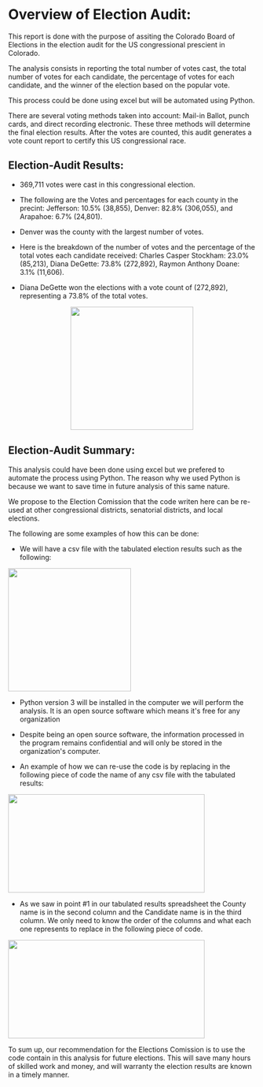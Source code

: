 # Overview of Election Audit: 

This report is done with the purpose of assiting the Colorado Board of Elections in the election audit for the US congressional prescient in Colorado. 

The analysis consists in reporting the total number of votes cast, the total number of votes for each candidate, the percentage of votes for each candidate, and the winner of the election based on the popular vote.

This process could be done using excel but will be automated using Python.

There are several voting methods taken into account: Mail-in Ballot, punch cards, and direct recording electronic.  These three methods will determine the final election results. After the votes are counted, this audit generates a vote count report to certify this US congressional race.

## Election-Audit Results:                                 
  
* 369,711 votes were cast in this congressional election.  

* The following are the Votes and percentages for each county in the precint: Jefferson: 10.5% (38,855), Denver: 82.8% (306,055), and Arapahoe: 6.7% (24,801).

* Denver was the county with the largest number of votes.

* Here is the breakdown of the number of votes and the percentage of the total votes each candidate received: Charles Casper Stockham: 23.0% (85,213), Diana      DeGette: 73.8% (272,892), Raymon Anthony Doane: 3.1% (11,606).

* Diana DeGette won the elections with a vote count of (272,892), representing a  73.8%  of the total votes.


<p align = "center">
<img src="https://github.com/nativelasquez-austin/Election_Analysis/blob/main/Resources/Election_results.png" width="250" height="250" />


## Election-Audit Summary: 

This analysis could have been done using excel but we prefered to automate the process using Python.  The reason why we used Python is because we want to save time in future analysis of this same nature.

We propose to the Election Comission that the code writen here can be re-used at other congressional districts, senatorial districts, and local elections.

The following are some examples of how this can be done:

* We will have a csv file with the tabulated election results such as the following:


<img src="https://github.com/nativelasquez-austin/Election_Analysis/blob/main/Resources/csv_file.png" width="250" height="250" />


* Python version 3 will be installed in the computer we will perform the analysis.  It is an open source software which means it's free for any organization

* Despite being an open source software, the information processed in the program remains confidential and will only be stored in the organization's computer.

* An example of how we can re-use the code is by replacing in the following piece of code the name of any csv file with the tabulated results:

<img src="https://github.com/nativelasquez-austin/Election_Analysis/blob/main/Resources/your_file_name.png" width="400" height="200" />

* As we saw in point #1 in our tabulated results spreadsheet the County name is in the second column and the Candidate name is in the third column.  We only need to know the order of the columns and what each one represents to replace in the following piece of code.

<img src="https://github.com/nativelasquez-austin/Election_Analysis/blob/main/Resources/columns.png" width="400" height="200" />

To sum up, our recommendation for the Elections Comission is to use the code contain in this analysis for future elections.  This will save many hours of skilled work and money, and will warranty the election results are known in a timely manner.
